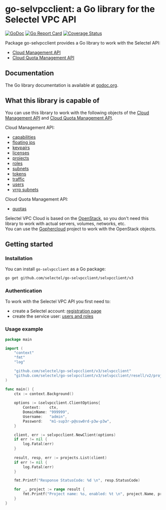 # go-selvpcclient: a Go library for the Selectel VPC API
[![GoDoc](https://godoc.org/github.com/selectel/go-selvpcclient/v3/selvpcclient?status.svg)](https://godoc.org/github.com/selectel/go-selvpcclient/v3/selvpcclient)
[![Go Report Card](https://goreportcard.com/badge/github.com/selectel/go-selvpcclient/v3)](https://goreportcard.com/report/github.com/selectel/go-selvpcclient/v3)
[![Coverage Status](https://coveralls.io/repos/github/selectel/go-selvpcclient/badge.svg?branch=master)](https://coveralls.io/github/selectel/go-selvpcclient?branch=master)

Package go-selvpcclient provides a Go library to work with the Selectel API:
 - [Cloud Management API](https://developers.selectel.ru/docs/selectel-cloud-platform/main-services/selectel_cloud_management_api/)
 - [Cloud Quota Management API ](https://developers.selectel.ru/docs/selectel-cloud-platform/main-services/cloud-quota-management/)

## Documentation

The Go library documentation is available at [godoc.org](https://godoc.org/github.com/selectel/go-selvpcclient/v3/selvpcclient).

## What this library is capable of

You can use this library to work with the following objects of the 
[Cloud Management API](https://developers.selectel.ru/docs/selectel-cloud-platform/main-services/selectel_cloud_management_api/) and
[Cloud Quota Management API](https://developers.selectel.ru/docs/selectel-cloud-platform/main-services/cloud-quota-management/).

Cloud Management API:
* [capabilities](https://godoc.org/github.com/selectel/go-selvpcclient/v3/selvpcclient/resell/v2/capabilities)
* [floating ips](https://godoc.org/github.com/selectel/go-selvpcclient/v3/selvpcclient/resell/v2/floatingips)
* [keypairs](https://godoc.org/github.com/selectel/go-selvpcclient/v3/selvpcclient/resell/v2/keypairs)
* [licenses](https://godoc.org/github.com/selectel/go-selvpcclient/v3/selvpcclient/resell/v2/licenses)
* [projects](https://godoc.org/github.com/selectel/go-selvpcclient/v3/selvpcclient/resell/v2/projects)
* [roles](https://godoc.org/github.com/selectel/go-selvpcclient/v3/selvpcclient/resell/v2/roles)
* [subnets](https://godoc.org/github.com/selectel/go-selvpcclient/v3/selvpcclient/resell/v2/subnets)
* [tokens](https://godoc.org/github.com/selectel/go-selvpcclient/v3/selvpcclient/resell/v2/tokens)
* [traffic](https://godoc.org/github.com/selectel/go-selvpcclient/v3/selvpcclient/resell/v2/traffic)
* [users](https://godoc.org/github.com/selectel/go-selvpcclient/v3/selvpcclient/resell/v2/users)
* [vrrp subnets](https://godoc.org/github.com/selectel/go-selvpcclient/v3/selvpcclient/resell/v2/vrrpsubnets)

Cloud Quota Management API:
* [quotas](https://godoc.org/github.com/selectel/go-selvpcclient/v3/selvpcclient/quotamanager/quotas)

Selectel VPC Cloud is based on the [OpenStack](https://www.openstack.org), so you don't need this library to work with actual servers, volumes, networks, etc.  
You can use the [Gophercloud](https://github.com/gophercloud/gophercloud) project to work with the OpenStack objects.

## Getting started

### Installation

You can install `go-selvpcclient` as a Go package:

```bash
go get github.com/selectel/go-selvpcclient/selvpcclient/v3
```

### Authentication

To work with the Selectel VPC API you first need to:

* create a Selectel account: [registration page](https://my.selectel.ru/registration)
* create the service user: [users and roles](https://docs.selectel.ru/control-panel-actions/users-and-roles)

### Usage example

```go
package main

import (
	"context"
	"fmt"
	"log"

	"github.com/selectel/go-selvpcclient/v3/selvpcclient"
	"github.com/selectel/go-selvpcclient/v3/selvpcclient/resell/v2/projects"
)

func main() {
	ctx := context.Background()
	
	options := &selvpcclient.ClientOptions{
		Context:    ctx,
		DomainName: "999999",
		Username:   "admin",
		Password:   "m1-sup3r-p@ssw0rd-p3w-p3w",
	}

	client, err := selvpcclient.NewClient(options)
	if err != nil {
		log.Fatal(err)
	}
	
	result, resp, err := projects.List(client)
	if err != nil {
		log.Fatal(err)
	}

	fmt.Printf("Response StatusCode: %d \n", resp.StatusCode)

	for _, project := range result {
		fmt.Printf("Project name: %s, enabled: %t \n", project.Name, project.Enabled)
	}
}
```
